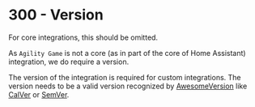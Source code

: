 # 300 - Version

For core integrations, this should be omitted.

As ```Agility Game``` is not a core (as in part of the core of Home Assistant) integration, we do require a version.

The version of the integration is required for custom integrations. The version needs to be a valid version recognized by [AwesomeVersion](https://github.com/ludeeus/awesomeversion) like [CalVer](https://calver.org/) or [SemVer](https://semver.org/).
